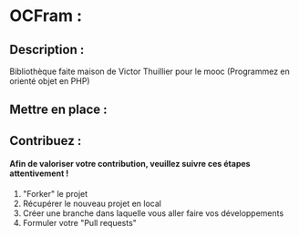 # OCFram :

## Description :

Bibliothèque faite maison de Victor Thuillier pour le mooc (Programmez en orienté objet en PHP)

## Mettre en place :

## Contribuez :

#### Afin de valoriser votre contribution, veuillez suivre ces étapes attentivement !

1) "Forker" le projet <br />
2) Récupérer le nouveau projet en local <br />
3) Créer une branche dans laquelle vous aller faire vos développements <br />
4) Formuler votre "Pull requests" <br />